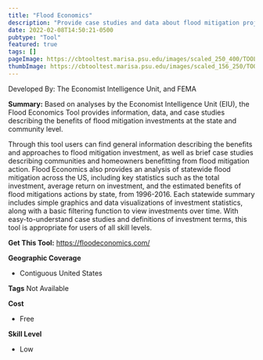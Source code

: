 ```yaml
---
title: "Flood Economics"
description: "Provide case studies and data about flood mitigation projects and efforts across the US between 1996-2016"
date: 2022-02-08T14:50:21-0500
pubtype: "Tool"
featured: true
tags: []
pageImage: https://cbtooltest.marisa.psu.edu/images/scaled_250_400/TOOLID_69.0_ScreenCapture-1.png
thumbImage: https://cbtooltest.marisa.psu.edu/images/scaled_156_250/TOOLID_69.0_ScreenCapture-1.png
---
```

Developed By: The Economist Intelligence Unit, and FEMA

**Summary:** Based on analyses by the Economist Intelligence Unit (EIU), the Flood Economics Tool provides information, data, and case studies describing the benefits of flood mitigation investments at the state and community level. 

Through this tool users can find general information describing the benefits and approaches to flood mitigation investment, as well as brief case studies describing communities and homeowners benefitting from flood mitigation action. Flood Economics also provides an analysis of statewide flood mitigation across the US, including key statistics such as the total investment, average return on investment, and the estimated benefits of flood mitigations actions by state, from 1996-2016.  Each statewide summary includes simple graphics and data visualizations of investment statistics, along with a basic filtering function to view investments over time. With easy-to-understand case studies and definitions of investment terms, this tool is appropriate for users of all skill levels. 

__**Get This Tool:**__ https://floodeconomics.com/

__**Geographic Coverage**__
- Contiguous United States

__**Tags**__
Not Available

__**Cost**__
- Free

__**Skill Level**__
- Low
